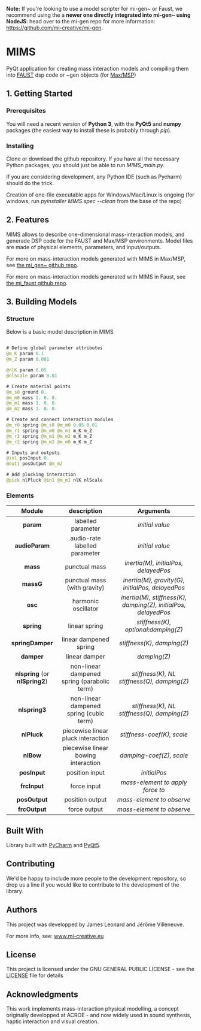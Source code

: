 **Note:** If you're looking to use a model scripter for mi-gen~ or Faust, we recommend using the a **newer one directly integrated into mi-gen~ using NodeJS**: head over to the mi-gen repo for more information: https://github.com/mi-creative/mi-gen.

# MIMS
PyQt application for creating mass interaction models and compiling them into [FAUST](https://faust.grame.fr) dsp code or ~gen objects (for [Max/MSP](https://cycling74.com/products/max/))

## 1. Getting Started

### Prerequisites

You will need a recent version of **Python 3**, with the **PyQt5** and **numpy** packages (the easiest way to install these is probably through *pip*).

### Installing

Clone or download the github repository.
If  you have all the necessary Python packages, you should just be able to run *MIMS_main.py*.

If you are considering development, any Python IDE (such as Pycharm) should do the trick.

Creation of one-file executable apps for Windows/Mac/Linux is ongoing (for windows, run *pyinstaller MIMS.spec --clean* from the base of the repo) 

## 2. Features

MIMS allows to describe one-dimensional mass-interaction models, and generade DSP code for the FAUST and Max/MSP environments.
Model files are made of physical elements, parameters, and input/outputs.

For more on mass-interaction models generated with MIMS in Max/MSP, see [the mi_gen~ github repo](https://github.com/mi-creative/mi-gen).

For more on mass-interaction models generated with MIMS in Faust, see [the mi_faust github repo](https://github.com/rmichon/mi_faust).

## 3. Building Models

### Structure

Below is a basic model description in MIMS

```java

# Define global parameter attributes
@m_K param 0.1
@m_Z param 0.001

@nlK param 0.05
@nlScale param 0.01

# Create material points
@m_s0 ground 0.
@m_m0 mass 1. 0. 0.
@m_m1 mass 1. 0. 0.
@m_m2 mass 1. 0. 0.

# Create and connect interaction modules
@m_r0 spring @m_s0 @m_m0 0.05 0.01
@m_r1 spring @m_m0 @m_m1 m_K m_Z
@m_r2 spring @m_m1 @m_m2 m_K m_Z
@m_r2 spring @m_m2 @m_m0 m_K m_Z

# Inputs and outputs
@in1 posInput 0.
@out1 posOutput @m_m2

# Add plucking interaction
@pick nlPluck @in1 @m_m1 nlK nlScale 

```

### Elements

| Module        | description           | Arguments  |
|:-------------:|:-------------:| :-----:|
| **param**      | labelled parameter  | *initial value* |
| **audioParam**      | audio-rate labelled parameter  | *initial value* |
| **mass**      | punctual mass  | *inertia(M), initialPos, delayedPos* |
| **massG**      | punctual mass (with gravity) | *inertia(M), gravity(G), initialPos, delayedPos* |
| **osc**      | harmonic oscillator  | *inertia(M), stiffness(K), damping(Z), initialPos, delayedPos* |
| **spring**      | linear spring     |   *stiffness(K), optional:damping(Z)* |
| **springDamper**      | linear dampened spring     |   *stiffness(K), damping(Z)* |
| **damper**      | linear damper     |   *damping(Z)* |
| **nlspring**  (or **nlSpring2**)    | non-linear dampened spring (parabolic term) |   *stiffness(K), NL stiffness(Q), damping(Z)* |
| **nlspring3**   | non-linear dampened spring (cubic term) |   *stiffness(K), NL stiffness(Q), damping(Z)* |
| **nlPluck**      | piecewise linear pluck interaction     |   *stiffness-coef(K), scale* |
| **nlBow**      | piecewise linear bowing interaction     |   *damping-coef(Z), scale* |
| **posInput**      | position input    |  *initialPos* |
| **frcInput**      | force input     |  *mass-element to apply force to* |
| **posOutput**      | position output    |  *mass-element to observe* |
| **frcOutput**      | force output     |  *mass-element to observe* |


## Built With

Library built with [PyCharm](https://www.jetbrains.com/pycharm/) and [PyQt5](https://pypi.org/project/PyQt5/).

## Contributing

We'd be happy to include more people to the development repository, so drop us a line if you would like to contribute to the development of the library.

## Authors

This project was developped by James Leonard and Jérôme Villeneuve.

For more info, see: www.mi-creative.eu

## License

This project is licensed under the GNU GENERAL PUBLIC LICENSE - see the [LICENSE](LICENSE) file for details

## Acknowledgments

This work implements mass-interaction physical modelling, a concept originally developped at ACROE - and now widely used in sound synthesis, haptic interaction and visual creation.
